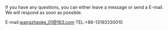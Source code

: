 If you have any questions, you can either leave a message or send a E-mail. We will respond as soon as possible.

E-mail:wangzhaoke_01@163.com
TEL:+86-13193330010
